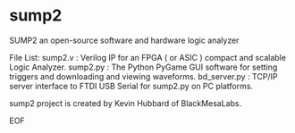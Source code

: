 # sump2
SUMP2 an open-source software and hardware logic analyzer

File List:
  sump2.v      : Verilog IP for an FPGA ( or ASIC ) compact and scalable Logic Analyzer.
  sump2.py     : The Python PyGame GUI software for setting triggers and downloading and viewing waveforms.
  bd_server.py : TCP/IP server interface to FTDI USB Serial for sump2.py on PC platforms.

sump2 project is created by Kevin Hubbard of BlackMesaLabs.

EOF
